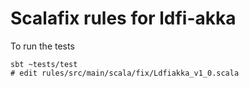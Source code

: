 # Scalafix rules for ldfi-akka

To run the tests
```
sbt ~tests/test
# edit rules/src/main/scala/fix/Ldfiakka_v1_0.scala
```
